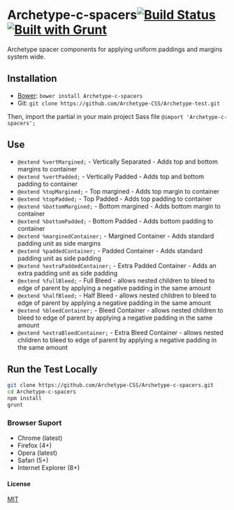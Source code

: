 # Archetype-c-spacers[![Build Status](https://secure.travis-ci.org/Archetype-CSS/Archetype-c-spacers.png?branch=master)](http://travis-ci.org/Archetype-CSS/Archetype-c-spacers) [![Built with Grunt](https://cdn.gruntjs.com/builtwith.png)](http://gruntjs.com/)

Archetype spacer components for applying uniform paddings and margins
system wide.

## Installation
  * [Bower](http://bower.io): `bower install Archetype-c-spacers`
  * Git: `git clone https://github.com/Archetype-CSS/Archetype-test.git`

Then, import the partial in your main project Sass file `@import 'Archetype-c-spacers';`

## Use
  * `@extend %vertMargined;` - Vertically Separated - Adds top and bottom margins to container
  * `@extend %vertPadded;` - Vertically Padded - Adds top and bottom padding to container
  * `@extend %topMargined;` - Top margined - Adds top margin to container
  * `@extend %topPadded;` - Top Padded - Adds top padding to container
  * `@extend %bottomMargined;` - Bottom margined - Adds bottom margin to container
  * `@extend %bottomPadded;` - Bottom Padded - Adds bottom padding to container
  * `@extend %marginedContainer;` - Margined Container - Adds standard padding unit as side margins
  * `@extend %paddedContainer;` - Padded Container - Adds standard padding unit as side padding
  * `@extend %extraPaddedContainer;` - Extra Padded Container - Adds an extra padding unit as side padding
  * `@extend %fullBleed;` - Full Bleed - allows nested children to bleed to
    edge of parent by applying a negative padding in the same amount
  * `@extend %halfBleed;` - Half Bleed - allows nested children to bleed to edge of parent by applying a negative padding in the same amount
  * `@extend %bleedContainer;` - Bleed Container - allows nested children to
    bleed to edge of parent by applying a negative padding in the same amount
  * `@extend %extraBleedContainer;` - Extra Bleed Container - allows nested
    children to bleed to edge of parent by applying a negative padding in the
    same amount

## Run the Test Locally

```bash
git clone https://github.com/Archetype-CSS/Archetype-c-spacers.git
cd Archetype-c-spacers
npm install
grunt
```

### Browser Suport
  * Chrome (latest)
  * Firefox (4+)
  * Opera (latest)
  * Safari (5+)
  * Internet Explorer (8+)

#### License
[MIT](/LICENSE.md)

